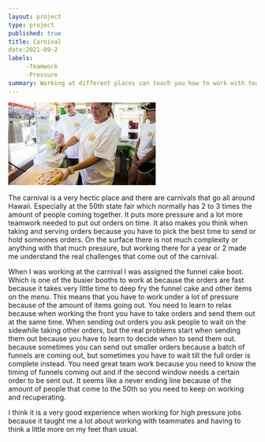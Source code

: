 ```yaml
---
layout: project
type: project
published: true
title: Carnival
date:2021-09-2
labels:
     -Teamwork
     -Pressure
summary: Working at different places can teach you how to work with teammates.
---
```


<div class="ui small rounded images">
  <img class="ui image" src="../images/funel_cake.jpg.jpg">
</div>

The carnival is a very hectic place and there are carnivals that go all around Hawaii. Especially at the 50th 
state fair which normally has 2 to 3 times the amount of people coming together. It puts more pressure and a lot more
teamwork needed to put out orders on time. It also makes you think when taking and serving orders because you have
to pick the best time to send or hold someones orders. On the surface there is not much complexity or anything with 
that much pressure, but working there for a year or 2 made me understand the real challenges that come out of the 
carnival.

When I was working at the carnival I was assigned the funnel cake boot. Which is one of the busier booths to
work at because the orders are fast because it takes very little time to deep fry the funnel cake and other items on
the menu. This means that you have to work under a lot of pressure because of the amount of items going out. You 
need to learn to relax because when working the front you have to take orders and send them out at the same time. 
When sending out orders you ask people to wait on the sidewhile taking other orders, but the real problems start 
when sending them out because you have to learn to decide when to send them out. because sometimes you can send out 
smaller orders because a batch of funnels are coming out, but sometimes you have to wait till the full order is 
complete instead. You need great team work because you need to know the timing of funnels coming out and if the 
second window needs a certain order to be sent out. It seems like a never ending line because of the amount of 
people that come to the 50th so you need to keep on working and recuperating. 

I think it is a very good experience when working for high pressure jobs because it taught me a lot about 
working with teammates and having to think a little more on my feet than usual. 
	



